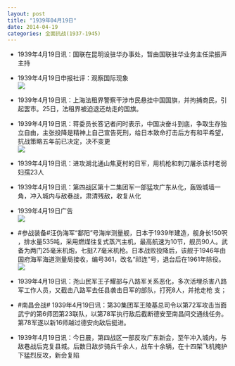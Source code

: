 ```yaml
---
layout: post
title: "1939年04月19日"
date: 2014-04-19
categories: 全面抗战(1937-1945)
---
```


<meta name="referrer" content="no-referrer" />

- 1939年4月19日讯：国联在昆明设驻华办事处，暂由国联驻华业务主任梁振声主持 

- 1939年4月19日申报社评：观察国际现象 <br/><img src="https://ww2.sinaimg.cn/large/aca367d8jw1efl78xusxnj20ms0xrww8.jpg" />

- 1939年4月19日讯：上海法租界警察干涉市民悬挂中国国旗，并拘捕商民，引起罢市。25日，法租界被迫退还劫走的国旗。 

- 1939年4月19日讯：蒋委员长答记者问时表示，中国决奋斗到底，争取生存独立自由，主张投降是精神上自己宣告死刑，给日本致命打击后方有和平希望，抗战策略五年前已决定，决不变更 <br/><img src="https://ww1.sinaimg.cn/large/aca367d8jw1efl5hyvydnj204n2grakw.jpg" />

- 1939年4月19日讯：进攻湖北通山焦夏村的日军，用机枪和刺刀屠杀该村老弱妇孺23人 

- 1939年4月19日讯：第四战区第十二集团军一部猛攻广东从化，轰毁城墙一角，冲入城内与敌巷战，肃清残敌，收复从化 

- 1939年4月19日广告 <br/><img src="https://ww4.sinaimg.cn/large/aca367d8jw1efkq68jjfaj207x0kd410.jpg" />

- #参战装备#汪伪海军“鄱阳”号海岸测量舰，日本于1939年建造，舰身长150呎 ，排水量535吨，采用燃煤往复式蒸汽主机，最高航速为10节，舰员90人。武备为两门25毫米机炮，七挺7.7毫米机枪。日本战败投降后，该舰于1946年由国府海军海道测量局接收，编号361，改名“祁连”号，退台后在1961年除役。 <br/><img src="https://ww4.sinaimg.cn/large/aca367d8jw1efko5nuy0aj20m80ftdhp.jpg" />

- 1939年4月19日讯：尧山民军王子耀部与八路军关系恶化，多次活埋杀害八路军工作人员，又截击八路军去任县袭击日军的部队，打死8人，并抢走枪 支； 

- #南昌会战# 1939年4月19日讯：第30集团军王陵基总司令以第72军攻击当面武宁的第6师团第23联队，以第78军执行敌后截断德安至南昌间交通线任务。第78军遂以新16师越过德安向敌后挺进。 

- 1939年4月19日讯：今日晨，第四战区一部反攻广东新会，至午冲入城内，与敌巷战后克复县城。后数日敌步骑兵千余人，战车十余辆，在十四架飞机掩护下猛烈反攻，新会复陷 


